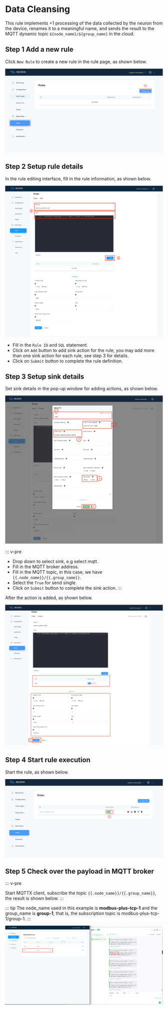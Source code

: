 # Data Cleansing

This rule implements +1 processing of the data collected by the neuron from the device, renames it to a meaningful name, and sends the result to the MQTT dynamic topic `${node_name}/${group_name}` in the cloud.

## Step 1 Add a new rule

Click `New Rule` to create a new rule in the rule page, as shown below.

![data-stream-rules-add](./assets/data-stream-rules-add.png)

## Step 2 Setup rule details

In the rule editing interface, fill in the rule information, as shown below.

![data-stream-rules-add-action](./assets/data-stream-rules-add-action.png)

* Fill in the `Rule ID` and `SQL` statement.
* Click on `Add` button to add sink action for the rule, you may add more than one sink action for each rule, see step 3 for details.
* Click on `Submit` button to complete the rule definition.

## Step 3 Setup sink details

Set sink details in the pop-up window for adding actions, as shown below.

![data-stream-rules-action](./assets/data-stream-rules-action.png)

::: v-pre

* Drop down to select sink, e.g select mqtt.
* Fill in the MQTT broker address.
* Fill in the MQTT topic, in this case, we have `{{.node_name}}/{{.group_name}}`.
* Select the `True` for send single.
* Click on `Submit` button to complete the sink action.
:::

After the action is added, as shown below.

![data-stream-rules](./assets/data-stream-rules.png)

## Step 4 Start rule execution

Start the rule, as shown below.

![data-stream-rules-list](./assets/data-stream-rules-list.png)

## Step 5 Check over the payload in MQTT broker

::: v-pre

Start MQTTX client, subscribe the topic `{{.node_name}}/{{.group_name}}`, the result is shown below.
:::

::: tip
The node_name used in this example is **modbus-plus-tcp-1** and the group_name is **group-1**, that is, the subscription topic is modbus-plus-tcp-1/group-1.
:::

![result](./assets/result.png)
